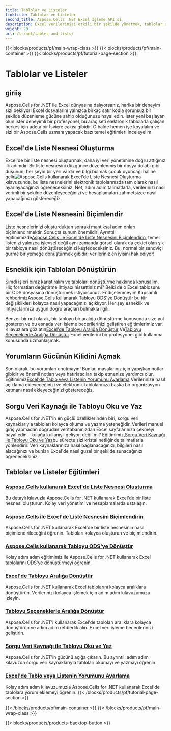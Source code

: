 ```yaml
---
title: Tablolar ve Listeler
linktitle: Tablolar ve Listeler
second_title: Aspose.Cells .NET Excel İşleme API'si
description: Excel verilerinizi etkili bir şekilde yönetmek, tablolar oluşturmak ve kolay takip edilebilir kılavuzlarla becerilerinizi geliştirmek için kapsamlı Aspose.Cells for .NET eğitimlerini keşfedin.
weight: 20
url: /tr/net/tables-and-lists/
---
```


{{< blocks/products/pf/main-wrap-class >}}
{{< blocks/products/pf/main-container >}}
{{< blocks/products/pf/tutorial-page-section >}}

# Tablolar ve Listeler

## giriiş

Aspose.Cells for .NET ile Excel dünyasına dalıyorsanız, harika bir deneyim sizi bekliyor! Excel dosyalarını yalnızca birkaç satır kodla sorunsuz bir şekilde düzenleme gücüne sahip olduğunuzu hayal edin. İster yeni başlayan olun ister deneyimli bir profesyonel, bu araç seti elektronik tablolarla çalışan herkes için adeta bir İsviçre çakısı gibidir. O halde hemen işe koyulalım ve sizi bir Aspose.Cells uzmanı yapacak bazı temel eğitimleri inceleyelim.

## Excel'de Liste Nesnesi Oluşturma
 Excel'de bir liste nesnesi oluşturmak, daha iyi veri yönetimine doğru attığınız ilk adımdır. Bir liste nesnesini düzgünce düzenlenmiş bir dosya dolabı gibi düşünün; her şeyin bir yeri vardır ve bilgi bulmak çocuk oyuncağı haline gelir![Aspose.Cells kullanarak Excel'de Liste Nesnesi Oluşturma](./creating-list-object/) kılavuzunda, bu liste nesnelerini elektronik tablolarınızda tam olarak nasıl ayarlayacağınızı öğreneceksiniz. Net, adım adım talimatlarla, verilerinizi nasıl verimli bir şekilde düzenleyeceğinizi ve hesaplamaları zahmetsizce nasıl yapacağınızı göstereceğiz.

## Excel'de Liste Nesnesini Biçimlendir
Liste nesnelerinizi oluşturduktan sonraki mantıksal adım onları biçimlendirmektir. Sonuçta sunum önemlidir! Ayrıntılı eğitimimizde[Aspose.Cells ile Excel'de Liste Nesnesini Biçimlendirin](./formatting-list-object/), temel listenizi yalnızca işlevsel değil aynı zamanda görsel olarak da çekici olan şık bir tabloya nasıl dönüştüreceğinizi keşfedeceksiniz. Bu, normal bir sandviçi gurme bir yemeğe dönüştürmek gibidir; verileriniz en iyisini hak ediyor!

## Esneklik için Tabloları Dönüştürün
 Şimdi işleri biraz karıştıralım ve tabloları dönüştürme hakkında konuşalım. Hiç formatları değiştirme ihtiyacı hissettiniz mi? Belki de o Excel tablosunu bir ODS dosyasına dönüştürmek istiyorsunuz. Endişelenmeyin! Kapsamlı rehberimiz[Aspose.Cells kullanarak Tabloyu ODS'ye Dönüştür](./converting-table-to-ods/) bu tür değişiklikleri kolayca nasıl yapacağınızı açıklıyor. Her şey esneklik ve ihtiyaçlarınıza uygun doğru araçları bulmakla ilgili.

Benzer bir not olarak, bir tabloyu bir aralığa dönüştürme konusunda size yol gösteren ve bu esnada veri işleme becerilerinizi geliştiren eğitimlerimiz var. Kılavuzlara göz atın[Excel'de Tabloyu Aralığa Dönüştür](./converting-table-to-range/) Ve[Tabloyu Seçeneklerle Aralığa Dönüştür](./converting-table-to-range-with-options/) Excel verilerini bir profesyonel gibi kullanma konusunda uzmanlaşmak.

## Yorumların Gücünün Kilidini Açmak
 Son olarak, bu yorumları unutmayın! Bunlar, masalarınız için yapışkan notlar gibidir ve önemli notları veya hatırlatıcıları takip etmenize yardımcı olur. Eğitimimiz[Excel'de Tablo veya Listenin Yorumunu Ayarlama](./setting-comment-of-table-or-list/) Verilerinize nasıl açıklama ekleyeceğinizi ve elektronik tablolarınıza başka bir organizasyon katmanı nasıl ekleyeceğinizi göstereceğiz. 

## Sorgu Veri Kaynağı ile Tabloyu Oku ve Yaz
 Aspose.Cells for .NET'in en güçlü özelliklerinden biri, sorgu veri kaynaklarıyla tabloları kolayca okuma ve yazma yeteneğidir. Verileri manuel giriş yapmadan doğrudan veritabanınızdan Excel sayfalarınıza çekmeyi hayal edin - kulağa kullanışlı geliyor, değil mi? Eğitimimiz,[Sorgu Veri Kaynağı ile Tabloyu Oku ve Yaz](./reading-and-writing-table-with-query-data-source/)bu süreçte sizi kristal netliğinde talimatlarla yönlendirir. Veri kaynaklarınıza nasıl bağlanacağınızı, bilgileri nasıl alacağınızı ve bunları Excel'de nasıl güzel bir şekilde sunacağınızı öğreneceksiniz.

## Tablolar ve Listeler Eğitimleri
### [Aspose.Cells kullanarak Excel'de Liste Nesnesi Oluşturma](./creating-list-object/)
Bu detaylı kılavuzla Aspose.Cells for .NET kullanarak Excel'de bir liste nesnesi oluşturun. Kolay veri yönetimi ve hesaplamalarda ustalaşın.
### [Aspose.Cells ile Excel'de Liste Nesnesini Biçimlendirin](./formatting-list-object/)
Aspose.Cells for .NET kullanarak Excel'de bir liste nesnesinin nasıl biçimlendirileceğini öğrenin. Tabloları kolayca oluşturun ve biçimlendirin.
### [Aspose.Cells kullanarak Tabloyu ODS'ye Dönüştür](./converting-table-to-ods/)
Kolay adım adım eğitimimiz ile Aspose.Cells for .NET kullanarak Excel tablolarını ODS'ye dönüştürmeyi öğrenin.
### [Excel'de Tabloyu Aralığa Dönüştür](./converting-table-to-range/)
Aspose.Cells for .NET kullanarak Excel tablolarını kolayca aralıklara dönüştürün. Verilerinizi kolayca işlemek için adım adım kılavuzumuzu izleyin.
### [Tabloyu Seçeneklerle Aralığa Dönüştür](./converting-table-to-range-with-options/)
Aspose.Cells for .NET'i kullanarak Excel'de tabloları aralıklara kolayca dönüştürün ve adım adım rehberlik alın. Excel veri işleme becerilerinizi geliştirin.
### [Sorgu Veri Kaynağı ile Tabloyu Oku ve Yaz](./reading-and-writing-table-with-query-data-source/)
Aspose.Cells for .NET'in gücünü açığa çıkarın. Bu ayrıntılı adım adım kılavuzda sorgu veri kaynaklarıyla tabloları okumayı ve yazmayı öğrenin.
### [Excel'de Tablo veya Listenin Yorumunu Ayarlama](./setting-comment-of-table-or-list/)
Kolay adım adım kılavuzumuzla Aspose.Cells for .NET kullanarak Excel'de tablolara yorum eklemeyi öğrenin.
{{< /blocks/products/pf/tutorial-page-section >}}

{{< /blocks/products/pf/main-container >}}
{{< /blocks/products/pf/main-wrap-class >}}

{{< blocks/products/products-backtop-button >}}
